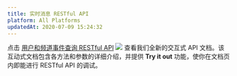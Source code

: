 ```yaml
---
title: 实时消息 RESTful API
platform: All Platforms
updatedAt: 2020-07-09 15:24:32
---
```


点击 [用户和频道事件查询 RESTful API](https://docs.agora.io/cn/Real-time-Messaging/restfulapi/) ![](https://web-cdn.agora.io/docs-files/1583736328279) 查看我们全新的交互式 API 文档。该互动式文档包含各方法和参数的详细介绍，并提供 **Try it out** 功能，使你在文档页内即能进行 RESTful API 的调试。
